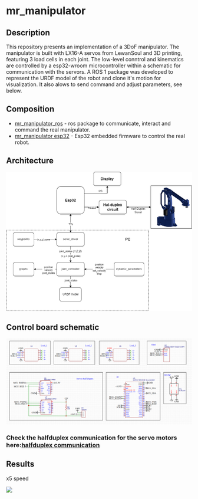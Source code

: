 # mr_manipulator

## Description
This repository presents an implementation of a 3DoF manipulator.
The manipulator is built with LX16-A servos from LewanSoul and 3D printing, featuring 3 load cells in each joint.
The low-level conntrol and kinematics are controlled by a esp32-wroom microcontroller within a schematic for communication with the servors.
A ROS 1 package was developed to represent the URDF model of the robot and clone it's motion for visualization. It also alows to send command and adjust parameters, see below.

## Composition
- [mr_manipulator_ros](https://github.com/jakkkobo/mr_manipulator_ros.git) - ros package to communicate, interact and command the real manipulator.
- [mr_manipulator esp32](https://github.com/jakkkobo/rm_manipulator_esp32.git) - Esp32 embedded firmware to control the real robot.

## Architecture

![](https://github.com/jakkkobo/mr_manipulator/blob/master/images/arquitetura_full.png)

## Control board schematic

![](https://github.com/jakkkobo/mr_manipulator/blob/master/images/circuit_schematic.png)

### Check the halfduplex communication for the servo motors here:[halfduplex communication](https://github.com/jakkkobo/mr_manipulator/blob/master/Halfduplex_protocol.pdf)

## Results
x5 speed

![](https://github.com/jakkkobo/mr_manipulator/blob/master/images/all_features.gif)

